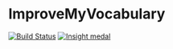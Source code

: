 ImproveMyVocabulary
===================
[![Build Status](https://travis-ci.org/Pyrech/ImproveMyVocabulary.png?branch=master)](https://travis-ci.org/Pyrech/ImproveMyVocabulary)
[![Insight medal](https://insight.sensiolabs.com/projects/40c41bcd-e365-465b-a41e-049f22599832/small.png)](https://insight.sensiolabs.com/account/widget?project=40c41bcd-e365-465b-a41e-049f22599832)
